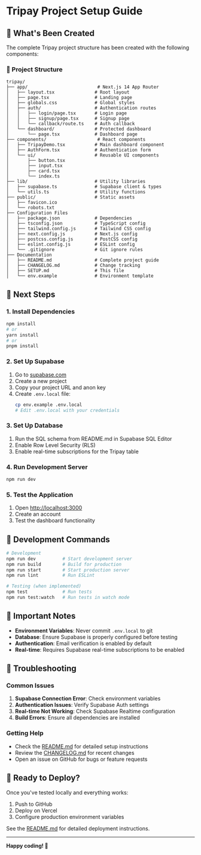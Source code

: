 # Tripay Project Setup Guide

## 🎯 What's Been Created

The complete Tripay project structure has been created with the following components:

### 📁 Project Structure
```
tripay/
├── app/                          # Next.js 14 App Router
│   ├── layout.tsx               # Root layout
│   ├── page.tsx                 # Landing page
│   ├── globals.css              # Global styles
│   ├── auth/                    # Authentication routes
│   │   ├── login/page.tsx       # Login page
│   │   ├── signup/page.tsx      # Signup page
│   │   └── callback/route.ts    # Auth callback
│   └── dashboard/               # Protected dashboard
│       └── page.tsx             # Dashboard page
├── components/                   # React components
│   ├── TripayDemo.tsx           # Main dashboard component
│   ├── AuthForm.tsx             # Authentication form
│   └── ui/                      # Reusable UI components
│       ├── button.tsx
│       ├── input.tsx
│       ├── card.tsx
│       └── index.ts
├── lib/                         # Utility libraries
│   ├── supabase.ts              # Supabase client & types
│   └── utils.ts                 # Utility functions
├── public/                      # Static assets
│   ├── favicon.ico
│   └── robots.txt
├── Configuration Files
│   ├── package.json             # Dependencies
│   ├── tsconfig.json            # TypeScript config
│   ├── tailwind.config.js       # Tailwind CSS config
│   ├── next.config.js           # Next.js config
│   ├── postcss.config.js        # PostCSS config
│   ├── eslint.config.js         # ESLint config
│   └── .gitignore               # Git ignore rules
├── Documentation
│   ├── README.md                # Complete project guide
│   ├── CHANGELOG.md             # Change tracking
│   ├── SETUP.md                 # This file
│   └── env.example              # Environment template
```

## 🚀 Next Steps

### 1. Install Dependencies
```bash
npm install
# or
yarn install
# or
pnpm install
```

### 2. Set Up Supabase
1. Go to [supabase.com](https://supabase.com)
2. Create a new project
3. Copy your project URL and anon key
4. Create `.env.local` file:
   ```bash
   cp env.example .env.local
   # Edit .env.local with your credentials
   ```

### 3. Set Up Database
1. Run the SQL schema from README.md in Supabase SQL Editor
2. Enable Row Level Security (RLS)
3. Enable real-time subscriptions for the Tripay table

### 4. Run Development Server
```bash
npm run dev
```

### 5. Test the Application
1. Open [http://localhost:3000](http://localhost:3000)
2. Create an account
3. Test the dashboard functionality

## 🔧 Development Commands

```bash
# Development
npm run dev          # Start development server
npm run build        # Build for production
npm run start        # Start production server
npm run lint         # Run ESLint

# Testing (when implemented)
npm test             # Run tests
npm run test:watch   # Run tests in watch mode
```

## 📝 Important Notes

- **Environment Variables**: Never commit `.env.local` to git
- **Database**: Ensure Supabase is properly configured before testing
- **Authentication**: Email verification is enabled by default
- **Real-time**: Requires Supabase real-time subscriptions to be enabled

## 🐛 Troubleshooting

### Common Issues
1. **Supabase Connection Error**: Check environment variables
2. **Authentication Issues**: Verify Supabase Auth settings
3. **Real-time Not Working**: Check Supabase Realtime configuration
4. **Build Errors**: Ensure all dependencies are installed

### Getting Help
- Check the [README.md](README.md) for detailed setup instructions
- Review the [CHANGELOG.md](CHANGELOG.md) for recent changes
- Open an issue on GitHub for bugs or feature requests

## 🚀 Ready to Deploy?

Once you've tested locally and everything works:
1. Push to GitHub
2. Deploy on Vercel
3. Configure production environment variables

See the [README.md](README.md) for detailed deployment instructions.

---

**Happy coding! 🎉**
